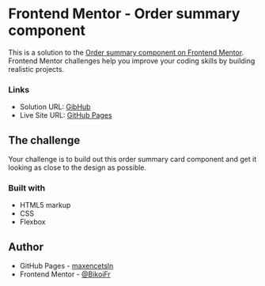 # Frontend Mentor - Order summary component

This is a solution to the [Order summary component on Frontend Mentor](https://www.frontendmentor.io/challenges/order-summary-component-QlPmajDUj/hub/order-summary-component-FQZudYdcv). Frontend Mentor challenges help you improve your coding skills by building realistic projects.

### Links

- Solution URL: [GibHub](https://github.com/maxencetsln/news-homepage-main.github.io)
- Live Site URL: [GitHub Pages](https://maxencetsln.github.io/news-homepage-main.github.io/)

## The challenge

Your challenge is to build out this order summary card component and get it looking as close to the design as possible.

### Built with

- HTML5 markup
- CSS
- Flexbox

## Author

- GitHub Pages - [maxencetsln](https://github.com/maxencetsln)
- Frontend Mentor - [@BikoiFr](https://www.frontendmentor.io/profile/BikoiFr)
